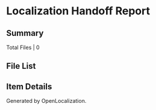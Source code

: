 # <a name='report-top'></a> Localization Handoff Report

## Summary
 Total Files | 0

## File List

## Item Details

Generated by OpenLocalization.
